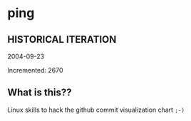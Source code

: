 # ping

## HISTORICAL ITERATION
2004-09-23

Incremented: 2670

## What is this?? 
Linux skills to hack the github commit visualization chart `;-)`
